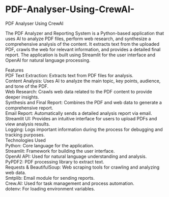 # PDF-Analyser-Using-CrewAI-
PDF Analyser Using CrewAI 

The  PDF Analyzer and Reporting System is a Python-based application that uses AI to analyze PDF files, perform web research, and synthesize a comprehensive analysis of the content. It extracts text from the uploaded PDF, crawls the web for relevant information, and provides a detailed final report. The application is built using Streamlit for the user interface and OpenAI for natural language processing.

Features<br>
PDF Text Extraction: Extracts text from PDF files for analysis.<br>
Content Analysis: Uses AI to analyze the main topic, key points, audience, and tone of the PDF.<br>
Web Research: Crawls web data related to the PDF content to provide deeper insights.<br>
Synthesis and Final Report: Combines the PDF and web data to generate a comprehensive report.<br>
Email Report: Automatically sends a detailed analysis report via email.<br>
Streamlit UI: Provides an intuitive interface for users to upload PDFs and view analysis results.<br>
Logging: Logs important information during the process for debugging and tracking purposes.<br>
Technologies Used<br>
Python: Core language for the application.<br>
Streamlit: Framework for building the user interface.<br>
OpenAI API: Used for natural language understanding and analysis.<br>
PyPDF2: PDF processing library to extract text.<br>
Requests & BeautifulSoup: Web scraping tools for crawling and analyzing web data.<br>
Smtplib: Email module for sending reports.<br>
Crew.AI: Used for task management and process automation.<br>
dotenv: For loading environment variables.<br>
